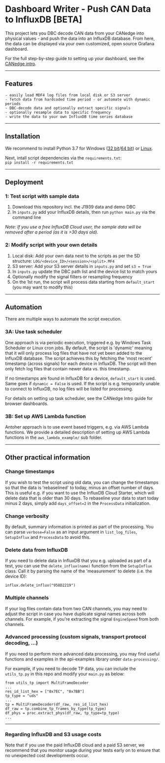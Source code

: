 # Dashboard Writer - Push CAN Data to InfluxDB [BETA]

This project lets you DBC decode CAN data from your CANedge into physical values - and push the data into an InfluxDB database. From here, the data can be displayed via your own customized, open source Grafana dashboard.

For the full step-by-step guide to setting up your dashboard, see the [CANedge intro](https://canlogger.csselectronics.com/canedge-getting-started/log-file-tools/browser-dashboards).

---

## Features
```
- easily load MDF4 log files from local disk or S3 server
- fetch data from hardcoded time period - or automate with dynamic periods
- DBC-decode data and optionally extract specific signals
- optionally resample data to specific frequency
- write the data to your own InfluxDB time series database
```
---

## Installation
We recommend to install Python 3.7 for Windows ([32 bit](https://www.python.org/ftp/python/3.7.9/python-3.7.9.exe)/[64 bit](https://www.python.org/ftp/python/3.7.9/python-3.7.9-amd64.exe)) or [Linux](https://www.python.org/downloads/release/python-379/).

Next, intall script dependencies via the `requirements.txt`:  
  ``pip install -r requirements.txt``

---
## Deployment

### 1: Test script with sample data
1. Download this repository incl. the J1939 data and demo DBC
2. In `inputs.py` add your InfluxDB details, then run `python main.py` via the command line

*Note: If you use a free InfluxDB Cloud user, the sample data will be removed after a period (as it is >30 days old).*

### 2: Modify script with your own details
1. Local disk: Add your own data next to the scripts as per the SD structure:
   `LOG/<device_ID>/<session>/<split>.MF4`
2. S3 server: Add your S3 server details in `inputs.py` and set `s3 = True`
3. In `inputs.py` update the DBC path list and the device list to match yours
4. Optionally modify the signal filters or resampling frequency
5. On the 1st run, the script will process data starting from `default_start` (you may want to modify this)

---

## Automation 
There are multiple ways to automate the script execution. 

### 3A: Use task scheduler
One approach is via periodic execution, triggered e.g. by Windows Task Scheduler or Linux cron jobs. By default, the script is 'dynamic' meaning that it will only process log files that have not yet been added to the InfluxDB database. The script achieves this by fetching the 'most recent' timestamp (across signals) for each device in InfluxDB. The script will then only fetch log files that contain newer data vs. this timestamp. 

If no timestamps are found in InfluxDB for a device, `default_start` is used. Same goes if `dynamic = False` is used. If the script is e.g. temporarily unable to connect to InfluxDB, no log files will be listed for processing.

For details on setting up task scheduler, see the CANedge Intro guide for browser dashboards.

### 3B: Set up AWS Lambda function
Antoher approach is to use event based triggers, e.g. via AWS Lambda functions. We provide a detailed description of setting up AWS Lambda functions in the `aws_lambda_example/` sub folder.  

---
## Other practical information

### Change timestamps 
If you wish to test the script using old data, you can change the timestamps so that the data is 'rebaselined' to today, minus an offset number of days. This is useful e.g. if you want to use the InfluxDB Cloud Starter, which will delete data that is older than 30 days. To rebaseline your data to start today minus 2 days, simply add `days_offset=2` in the `ProcessData` initialization. 

### Change verbosity
By default, summary information is printed as part of the processing. You can parse `verbose=False` as an input argument in `list_log_files`, `SetupInflux` and `ProcessData` to avoid this.

### Delete data from InfluxDB
If you need to delete data in InfluxDB that you e.g. uploaded as part of a test, you can use the `delete_influx(name)` function from the `SetupInflux` class. Call it by parsing the name of the 'measurement' to delete (i.e. the device ID):

``influx.delete_influx("958D2219")``

### Multiple channels
If your log files contain data from two CAN channels, you may need to adjust the script in case you have duplicate signal names across both channels. For example, if you're extracting the signal `EngineSpeed` from both channels. 

### Advanced processing (custom signals, transport protocol decoding, ...)
If you need to perform more advanced data processing, you may find useful functions and examples in the api-examples library under `data-processing/`.

For example, if you need to decode TP data, you can include the `utils_tp.py` in this repo and modify your `main.py` as below:

```
from utils_tp import MultiFrameDecoder
...
res_id_list_hex = ["0x7EC", "0x7BB"]
tp_type = "uds"
...
tp = MultiFrameDecoder(df_raw, res_id_list_hex)
df_raw = tp.combine_tp_frames_by_type(tp_type)
df_phys = proc.extract_phys(df_raw, tp_type=tp_type)
...
```

---
### Regarding InfluxDB and S3 usage costs
Note that if you use the paid InfluxDB cloud and a paid S3 server, we recommend that you monitor usage during your tests early on to ensure that no unexpected cost developments occur.
